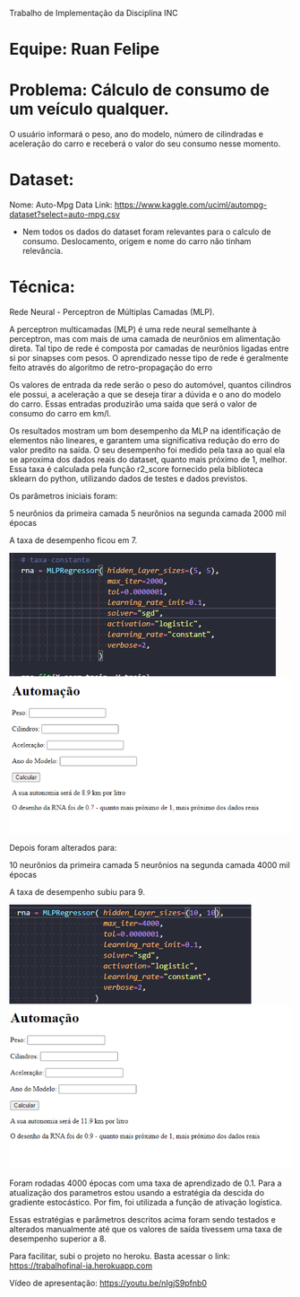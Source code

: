 Trabalho de Implementação da Disciplina INC
# Equipe: Ruan Felipe

# Problema: Cálculo de consumo de um veículo qualquer.
O usuário informará o peso, ano do modelo, número de cilindradas e aceleração do carro e receberá o valor do seu consumo nesse momento.

# Dataset:
Nome: Auto-Mpg Data
Link: https://www.kaggle.com/uciml/autompg-dataset?select=auto-mpg.csv

- Nem todos os dados do dataset foram relevantes para o calculo de consumo. Deslocamento, origem e nome do carro não tinham relevância.

# Técnica:
Rede Neural - Perceptron de Múltiplas Camadas (MLP).

A perceptron multicamadas (MLP) é uma rede neural semelhante à perceptron, mas com mais de uma camada de neurônios em alimentação direta. Tal tipo de rede é composta por camadas de neurônios ligadas entre si por sinapses com pesos. O aprendizado nesse tipo de rede é geralmente feito através do algoritmo de retro-propagação do erro

Os valores de entrada da rede serão o peso do automóvel, quantos cilindros ele possui, a aceleração a que se deseja tirar a dúvida e o ano do modelo do carro. Essas entradas produzirão uma saída que será o valor de consumo do carro em km/l.

Os resultados mostram um bom desempenho da MLP na identificação de elementos não lineares, e garantem uma significativa redução do erro do valor predito na saída. O seu desempenho foi medido pela taxa ao qual ela se aproxima dos dados reais do dataset, quanto mais próximo de 1, melhor. Essa taxa é calculada pela função r2_score fornecido pela biblioteca sklearn do python, utilizando dados de testes e dados previstos.

Os parâmetros iniciais foram:

5 neurônios da primeira camada
5 neurônios na segunda camada
2000 mil épocas

A taxa de desempenho ficou em 7.

<img src="5x5.png" alt=""/>
<img src="taxa1.png" alt=""/>

Depois foram alterados para:

10 neurônios da primeira camada
5 neurônios na segunda camada
4000 mil épocas

A taxa de desempenho subiu para 9.

<img src="10x10.png" alt=""/>
<img src="taxa2.png" alt=""/>

Foram rodadas 4000 épocas com uma taxa de aprendizado de 0.1. Para a atualização dos parametros estou usando a estratégia da descida do gradiente estocástico. Por fim, foi utilizada a função de ativação logística.

Essas estratégias e parâmetros descritos acima foram sendo testados e alterados manualmente até que os valores de saída tivessem uma taxa de desempenho superior a 8.

Para facilitar, subi o projeto no heroku. Basta acessar o link: https://trabalhofinal-ia.herokuapp.com

Vídeo de apresentação: https://youtu.be/nIgjS9pfnb0
